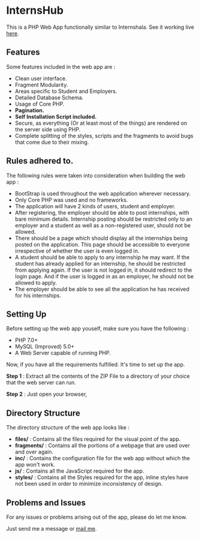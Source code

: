 # InternsHub

This is a PHP Web App functionally similar to Internshala.
See it working live [here](#putlinkhere).

## Features

Some features included in the web app are : 

- Clean user interface.
- Fragment Modularity.
- Areas specific to Student and Employers.
- Detailed Database Schema.
- Usage of Core PHP.
- **Pagination.**
- **Self Installation Script included.**
- Secure, as everything (Or at least most of the things) are rendered on the server side using PHP.
- Complete splitting of the styles, scripts and the fragments to avoid bugs that come due to their mixing.

## Rules adhered to.

The following rules were taken into consideration when building the web app : 

- BootStrap is used throughout the web application wherever necessary.
- Only Core PHP was used and no frameworks.
- The application will have 2 kinds of users, student and employer.
- After registering, the employer should be able to post internships, with bare minimum details. Internship posting should be restricted only to an employer and a student as well as a non-registered user, should not be allowed.
- There should be a page which should display all the internships being posted on the application. This page should be accessible to everyone irrespective of whether the user is even logged in.
- A student should be able to apply to any internship he may want. If the student has already applied for an internship, he should be restricted from applying again. If the user is not logged in, it should redirect to the login page. And if the user is logged in as an employer, he should not be allowed to apply.
- The employer should be able to see all the application he has received for his internships.

## Setting Up

Before setting up the web app youself, make sure you have the following : 

- PHP 7.0+
- MySQL (Improved) 5.0+
- A Web Server capable of running PHP.

Now, if you have all the requirements fulfilled. It's time to set up the app.

**Step 1** : Extract all the contents of the ZIP File to a directory of your choice that the web server can run.

**Step 2** : Just open your browser, 

## Directory Structure

The directory structure of the web app looks like : 

- **files/** : Contains all the files required for the visual point of the app.
- **fragments/** : Contains all the portions of a webpage that are used over and over again.
- **inc/** : Contains the configuration file for the web app without which the app won't work.
- **js/** : Contains all the JavaScript required for the app.
- **styles/** : Contains all the Styles required for the app, inline styles have not been used in order to minimize inconsistency of design.

## Problems and Issues

For any issues or problems arising out of the app, please do let me know.

Just send me a message or [mail me](mailto:devesh2027@gmail.com).